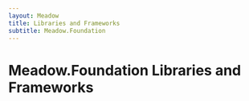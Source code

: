 ```yaml
---
layout: Meadow
title: Libraries and Frameworks
subtitle: Meadow.Foundation
---
```


# Meadow.Foundation Libraries and Frameworks